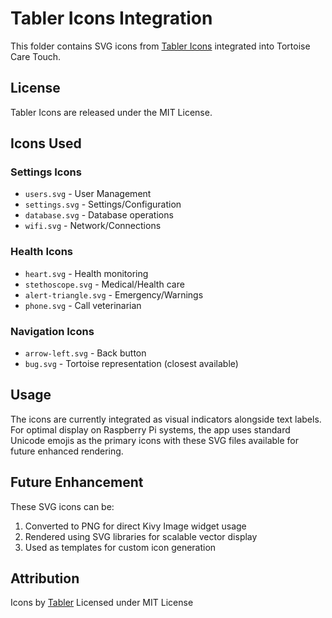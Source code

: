 # Tabler Icons Integration

This folder contains SVG icons from [Tabler Icons](https://tabler.io/icons) integrated into Tortoise Care Touch.

## License

Tabler Icons are released under the MIT License.

## Icons Used

### Settings Icons
- `users.svg` - User Management
- `settings.svg` - Settings/Configuration  
- `database.svg` - Database operations
- `wifi.svg` - Network/Connections

### Health Icons
- `heart.svg` - Health monitoring
- `stethoscope.svg` - Medical/Health care
- `alert-triangle.svg` - Emergency/Warnings
- `phone.svg` - Call veterinarian

### Navigation Icons
- `arrow-left.svg` - Back button
- `bug.svg` - Tortoise representation (closest available)

## Usage

The icons are currently integrated as visual indicators alongside text labels. For optimal display on Raspberry Pi systems, the app uses standard Unicode emojis as the primary icons with these SVG files available for future enhanced rendering.

## Future Enhancement

These SVG icons can be:
1. Converted to PNG for direct Kivy Image widget usage
2. Rendered using SVG libraries for scalable vector display
3. Used as templates for custom icon generation

## Attribution

Icons by [Tabler](https://github.com/tabler/tabler-icons)
Licensed under MIT License